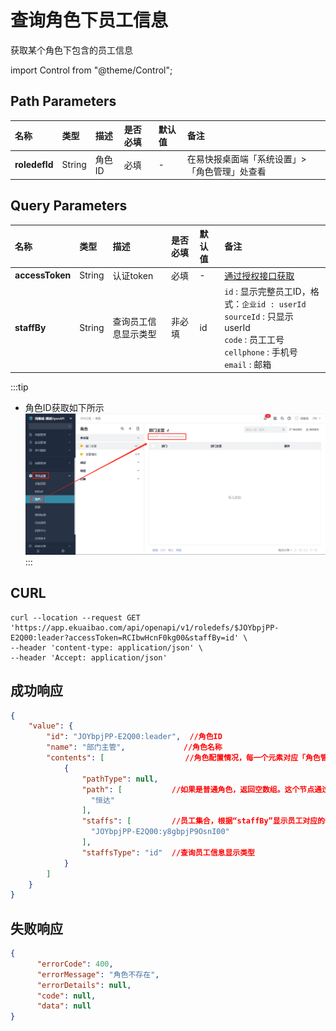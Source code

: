 # 查询角色下员工信息
获取某个角色下包含的员工信息

import Control from "@theme/Control";

<Control
method="GET"
url="/api/openapi/v1/roledefs/$`roledefId`"
/>

## Path Parameters

| 名称 | 类型 | 描述 | 是否必填 | 默认值 | 备注 |
| :--- | :--- | :--- | :--- |:--- | :--- |
| **roledefId** | String | 角色ID | 必填 | - | 在易快报桌面端「系统设置」>「角色管理」处查看 | 

## Query Parameters

| 名称 | 类型 | 描述 | 是否必填 | 默认值 | 备注 |
| :--- | :--- | :--- | :--- |:--- | :--- |
| **accessToken** | String | 认证token	      | 必填   | - | [通过授权接口获取](/docs/open-api/getting-started/auth) |
| **staffBy**     | String | 查询员工信息显示类型 | 非必填 | id | `id` : 显示完整员工ID，格式：`企业id : userId`<br/>`sourceId` : 只显示 userId<br/>`code` : 员工工号<br/>`cellphone` : 手机号<br/>`email` : 邮箱 |

:::tip
- 角色ID获取如下所示
![image](images/角色ID.png)
:::

## CURL
```shell
curl --location --request GET 'https://app.ekuaibao.com/api/openapi/v1/roledefs/$JOYbpjPP-E2Q00:leader?accessToken=RCIbwHcnF0kg00&staffBy=id' \
--header 'content-type: application/json' \
--header 'Accept: application/json'
```

## 成功响应
```json
{
    "value": {
        "id": "JOYbpjPP-E2Q00:leader",  //角色ID
        "name": "部门主管",             //角色名称
        "contents": [                  //角色配置情况，每一个元素对应「角色管理」界面右侧列表的一行
            {
                "pathType": null,
                "path": [           //如果是普通角色，返回空数组。这个节点通过路径名称来表示一个部门或自定义档案值
                  "恒达"  
                ],
                "staffs": [         //员工集合，根据“staffBy”显示员工对应的信息
                  "JOYbpjPP-E2Q00:y8gbpjP9OsnI00"
                ],
                "staffsType": "id"  //查询员工信息显示类型
            }
        ]
    }
}
```

## 失败响应
```json
{
      "errorCode": 400,
      "errorMessage": "角色不存在",
      "errorDetails": null,
      "code": null,
      "data": null
}
```